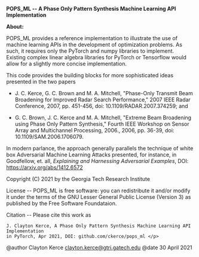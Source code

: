 **POPS_ML -- A Phase Only Pattern Synthesis Machine Learning API Implementation**

**About:** 

POPS_ML provides a reference implementation to illustrate the use of
machine learning APIs in the development of optimization problems.  As such,
it requires only the PyTorch and numpy libraries to implement.  Existing complex
linear algebra libraries for PyTorch or Tensorflow would allow for a slightly 
more concise implementation.

This code provides the building blocks for more sophisticated ideas presented in the two papers

- J. C. Kerce, G. C. Brown and M. A. Mitchell, "Phase-Only Transmit Beam Broadening for Improved Radar Search Performance," 2007 IEEE Radar Conference, 2007, pp. 451-456, doi: 10.1109/RADAR.2007.374259; and

- G. C. Brown, J. C. Kerce and M. A. Mitchell, "Extreme Beam Broadening using Phase Only Pattern Synthesis," Fourth IEEE Workshop on Sensor Array and Multichannel Processing, 2006., 2006, pp. 36-39, doi: 10.1109/SAM.2006.1706079.

In modern parlance, the approach generally parallels the technique of white box Adversarial Machine Learning Attacks presented, for instance, in Goodfellow, et. all, *Explaining and Harnessing Adversarial Examples*, DOI: https://arxiv.org/abs/1412.6572

Copyright (C) 2021 by the Georgia Tech Research Institute

License --  POPS_ML is free software: you can redistribute it and/or modify it 
under the terms of the GNU Lesser General Public License (Version 3) as published by the
Free Software Foundataion.

Citation -- Please cite this work as

    J. Clayton Kerce, A Phase Only Pattern Synthesis Machine Learning API Implementation 
    in PyTorch, Apr 2021, DOI: github.com/ckerce/pops_ml </p>





@author Clayton Kerce <clayton.kerce@gtri.gatech.edu>
@date   30 April 2021

